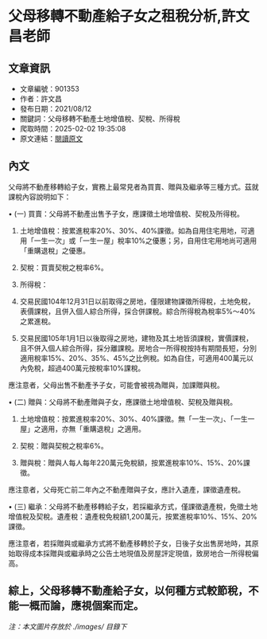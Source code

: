 # 父母移轉不動產給子女之租稅分析,許文昌老師

## 文章資訊
- 文章編號：901353
- 作者：許文昌
- 發布日期：2021/08/12
- 關鍵詞：父母移轉不動產土地增值稅、契稅、所得稅
- 爬取時間：2025-02-02 19:35:08
- 原文連結：[閱讀原文](https://real-estate.get.com.tw/Columns/detail.aspx?no=901353)

## 內文
父母將不動產移轉給子女，實務上最常見者為買賣、贈與及繼承等三種方式。茲就課稅內容說明如下：

• (一) 買賣：父母將不動產出售予子女，應課徵土地增值稅、契稅及所得稅。

1. 土地增值稅：按累進稅率20%、30%、40%課徵。如為自用住宅用地，可適用「一生一次」或「一生一屋」稅率10%之優惠；另，自用住宅用地尚可適用「重購退稅」之優惠。

2. 契稅：買賣契稅之稅率6%。

3. 所得稅：

1. 交易民國104年12月31日以前取得之房地，僅限建物課徵所得稅，土地免稅，表價課稅，且併入個人綜合所得，採合併課稅。綜合所得稅為稅率5%～40%之累進稅。

2. 交易民國105年1月1日以後取得之房地，建物及其土地皆須課稅，實價課稅，且不併入個人綜合所得，採分離課稅。房地合一所得稅按持有期間長短，分別適用稅率15%、20%、35%、45%之比例稅。如為自住，可適用400萬元以內免稅，超過400萬元按稅率10%課稅。

應注意者，父母出售不動產予子女，可能會被視為贈與，加課贈與稅。

• (二) 贈與：父母將不動產贈與子女，應課徵土地增值稅、契稅及贈與稅。

1. 土地增值稅：按累進稅率20%、30%、40%課徵。無「一生一次」、「一生一屋」之適用，亦無「重購退稅」之適用。

2. 契稅：贈與契稅之稅率6%。

3. 贈與稅：贈與人每人每年220萬元免稅額，按累進稅率10%、15%、20%課徵。

應注意者，父母死亡前二年內之不動產贈與子女，應計入遺產，課徵遺產稅。

• (三) 繼承：父母將不動產移轉給子女，若採繼承方式，僅課徵遺產稅，免徵土地增值稅及契稅。遺產稅：遺產稅免稅額1,200萬元，按累進稅率10%、15%、20%課徵。

應注意者，若採贈與或繼承方式將不動產移轉於子女，日後子女出售房地時，其原始取得成本採贈與或繼承時之公告土地現值及房屋評定現值，致房地合一所得稅偏高。

綜上，父母移轉不動產給子女，以何種方式較節稅，不能一概而論，應視個案而定。
---
*注：本文圖片存放於 ./images/ 目錄下*
